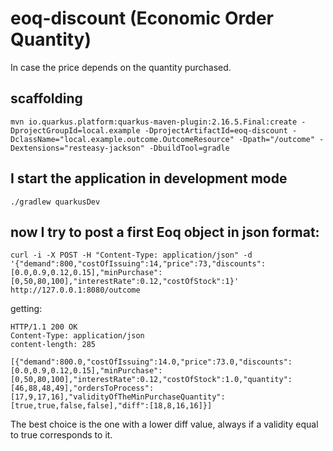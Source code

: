 # eoq-discount  (Economic Order Quantity)

In case the price depends on the quantity purchased.

## scaffolding

```shell
mvn io.quarkus.platform:quarkus-maven-plugin:2.16.5.Final:create -DprojectGroupId=local.example -DprojectArtifactId=eoq-discount -DclassName="local.example.outcome.OutcomeResource" -Dpath="/outcome" -Dextensions="resteasy-jackson" -DbuildTool=gradle
```

## I start the application in development mode

```shell
./gradlew quarkusDev
```

## now I try to post a first Eoq object in json format:

```shell
curl -i -X POST -H "Content-Type: application/json" -d '{"demand":800,"costOfIssuing":14,"price":73,"discounts":[0.0,0.9,0.12,0.15],"minPurchase":[0,50,80,100],"interestRate":0.12,"costOfStock":1}' http://127.0.0.1:8080/outcome
```

getting:

```text
HTTP/1.1 200 OK
Content-Type: application/json
content-length: 285

[{"demand":800.0,"costOfIssuing":14.0,"price":73.0,"discounts":[0.0,0.9,0.12,0.15],"minPurchase":[0,50,80,100],"interestRate":0.12,"costOfStock":1.0,"quantity":[46,88,48,49],"ordersToProcess":[17,9,17,16],"validityOfTheMinPurchaseQuantity":[true,true,false,false],"diff":[18,8,16,16]}]
```

The best choice is the one with a lower diff value, always if a validity equal to true corresponds to it.
